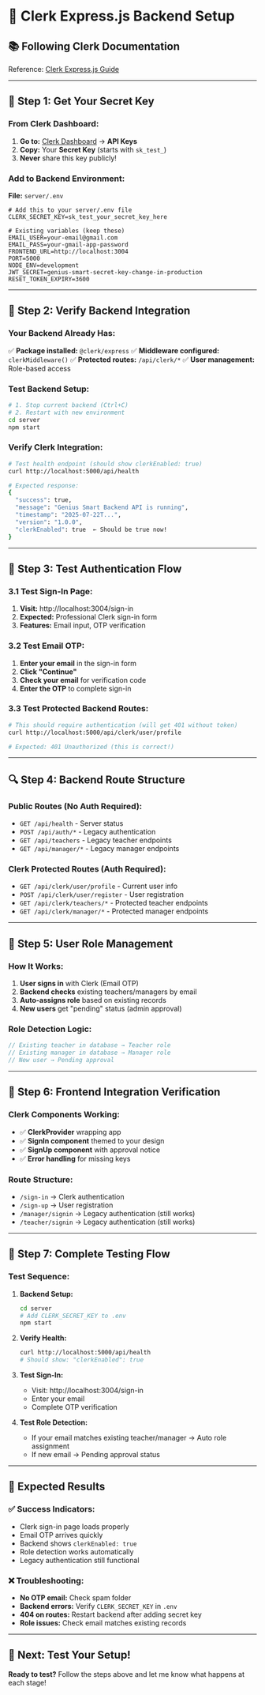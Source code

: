 # 🚀 Clerk Express.js Backend Setup

## 📚 **Following Clerk Documentation**
Reference: [Clerk Express.js Guide](https://clerk.com/docs/references/express/overview)

---

## 🔧 **Step 1: Get Your Secret Key**

### **From Clerk Dashboard:**
1. **Go to:** [Clerk Dashboard](https://dashboard.clerk.com) → **API Keys**
2. **Copy:** Your **Secret Key** (starts with `sk_test_`)
3. **Never** share this key publicly!

### **Add to Backend Environment:**
**File:** `server/.env`

```env
# Add this to your server/.env file
CLERK_SECRET_KEY=sk_test_your_secret_key_here

# Existing variables (keep these)
EMAIL_USER=your-email@gmail.com
EMAIL_PASS=your-gmail-app-password
FRONTEND_URL=http://localhost:3004
PORT=5000
NODE_ENV=development
JWT_SECRET=genius-smart-secret-key-change-in-production
RESET_TOKEN_EXPIRY=3600
```

---

## 🔧 **Step 2: Verify Backend Integration**

### **Your Backend Already Has:**
✅ **Package installed:** `@clerk/express`
✅ **Middleware configured:** `clerkMiddleware()`
✅ **Protected routes:** `/api/clerk/*`
✅ **User management:** Role-based access

### **Test Backend Setup:**
```bash
# 1. Stop current backend (Ctrl+C)
# 2. Restart with new environment
cd server
npm start
```

### **Verify Clerk Integration:**
```bash
# Test health endpoint (should show clerkEnabled: true)
curl http://localhost:5000/api/health

# Expected response:
{
  "success": true,
  "message": "Genius Smart Backend API is running",
  "timestamp": "2025-07-22T...",
  "version": "1.0.0",
  "clerkEnabled": true  ← Should be true now!
}
```

---

## 🧪 **Step 3: Test Authentication Flow**

### **3.1 Test Sign-In Page:**
1. **Visit:** http://localhost:3004/sign-in
2. **Expected:** Professional Clerk sign-in form
3. **Features:** Email input, OTP verification

### **3.2 Test Email OTP:**
1. **Enter your email** in the sign-in form
2. **Click "Continue"**
3. **Check your email** for verification code
4. **Enter the OTP** to complete sign-in

### **3.3 Test Protected Backend Routes:**
```bash
# This should require authentication (will get 401 without token)
curl http://localhost:5000/api/clerk/user/profile

# Expected: 401 Unauthorized (this is correct!)
```

---

## 🔍 **Step 4: Backend Route Structure**

### **Public Routes (No Auth Required):**
- `GET /api/health` - Server status
- `POST /api/auth/*` - Legacy authentication
- `GET /api/teachers` - Legacy teacher endpoints
- `GET /api/manager/*` - Legacy manager endpoints

### **Clerk Protected Routes (Auth Required):**
- `GET /api/clerk/user/profile` - Current user info
- `POST /api/clerk/user/register` - User registration
- `GET /api/clerk/teachers/*` - Protected teacher endpoints
- `GET /api/clerk/manager/*` - Protected manager endpoints

---

## 🔐 **Step 5: User Role Management**

### **How It Works:**
1. **User signs in** with Clerk (Email OTP)
2. **Backend checks** existing teachers/managers by email
3. **Auto-assigns role** based on existing records
4. **New users** get "pending" status (admin approval)

### **Role Detection Logic:**
```javascript
// Existing teacher in database → Teacher role
// Existing manager in database → Manager role  
// New user → Pending approval
```

---

## 🎨 **Step 6: Frontend Integration Verification**

### **Clerk Components Working:**
- ✅ **ClerkProvider** wrapping app
- ✅ **SignIn component** themed to your design
- ✅ **SignUp component** with approval notice
- ✅ **Error handling** for missing keys

### **Route Structure:**
- `/sign-in` → Clerk authentication
- `/sign-up` → User registration  
- `/manager/signin` → Legacy authentication (still works)
- `/teacher/signin` → Legacy authentication (still works)

---

## 🧪 **Step 7: Complete Testing Flow**

### **Test Sequence:**
1. **Backend Setup:**
   ```bash
   cd server
   # Add CLERK_SECRET_KEY to .env
   npm start
   ```

2. **Verify Health:**
   ```bash
   curl http://localhost:5000/api/health
   # Should show: "clerkEnabled": true
   ```

3. **Test Sign-In:**
   - Visit: http://localhost:3004/sign-in
   - Enter your email
   - Complete OTP verification

4. **Test Role Detection:**
   - If your email matches existing teacher/manager → Auto role assignment
   - If new email → Pending approval status

---

## 🎯 **Expected Results**

### **✅ Success Indicators:**
- Clerk sign-in page loads properly
- Email OTP arrives quickly  
- Backend shows `clerkEnabled: true`
- Role detection works automatically
- Legacy authentication still functional

### **❌ Troubleshooting:**
- **No OTP email:** Check spam folder
- **Backend errors:** Verify `CLERK_SECRET_KEY` in `.env`
- **404 on routes:** Restart backend after adding secret key
- **Role issues:** Check email matches existing records

---

## 🎉 **Next: Test Your Setup!**

**Ready to test?** Follow the steps above and let me know what happens at each stage! 